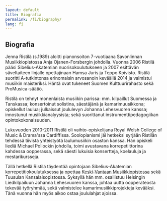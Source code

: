 ```yaml
---
layout: default
title: Biografia
permalink: /fi/biography/
lang: fi
---
```


## Biografia

Jenna Ristilä (s.1989) aloitti pianonsoiton 7-vuotiaana Savonlinnan Musiikkiopistossa Anja Ojanen-Forsbergin johdolla. Vuonna 2006 Ristilä pääsi Sibelius-Akatemian nuorisokoulutukseen ja 2007 esittävän säveltaiteen linjalle opettajinaan Hamsa Juris ja Teppo Koivisto. Ristilä suoritti A-tutkintonsa erinomaisin arvosanoin keväällä 2014 ja valmistui musiikin maisteriksi. Häntä ovat tukeneet Suomen Kulttuurirahasto sekä ProMusica-säätiö.

Ristilä on tehnyt monenlaista musiikin parissa: mm. kilpaillut Suomessa ja Tanskassa; konsertoinut solistina, säestäjänä ja kamarimuusikkona; opiskellut laulua; julkaissut joululevyn Johanna Lehesvuoren kanssa; innostunut musiikkianalyysista; sekä suorittanut instrumenttipedagogiikan opintokokonaisuuden.

Lukuvuoden 2010-2011 Ristilä oli vaihto-opiskelijana Royal Welsh College of Music & Drama'ssa Cardiffissa. Soolopianismi jäi hetkeksi syrjään Ristilän tehdessä tiivistä yhteistyötä laulumusiikin osaston kanssa. Hän opiskeli liediä Michael Pollockin johdolla, toimi avustavana korrepetiittorina kahdessa oopperassa, sekä säesti lukuisia konsertteja, koelauluja ja mestarikursseja.

Tällä hetkellä Ristilä täydentää opintojaan Sibelius-Akatemian korrepetitiokoulutuksessa ja opettaa [Keski-Vantaan Musiikkiopistossa](http://kevamo.com/) sekä Tuusulan Kansalaisopistossa. Syksyllä hän mm. osallistuu Helsingin Liedkilpailuun Johanna Lehesvuoren kanssa, johtaa uutta oopperateosta tekevää työryhmää, sekä valmistelee kamarimusiikkiprojekteja kevääksi. Tänä vuonna hän myös aikoo ostaa joululahjat ajoissa.

<br/>
